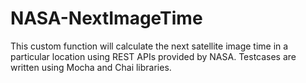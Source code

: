 # NASA-NextImageTime
This custom function will calculate the next satellite image time in a particular location using REST APIs provided by NASA.
Testcases are written using Mocha and Chai libraries.

